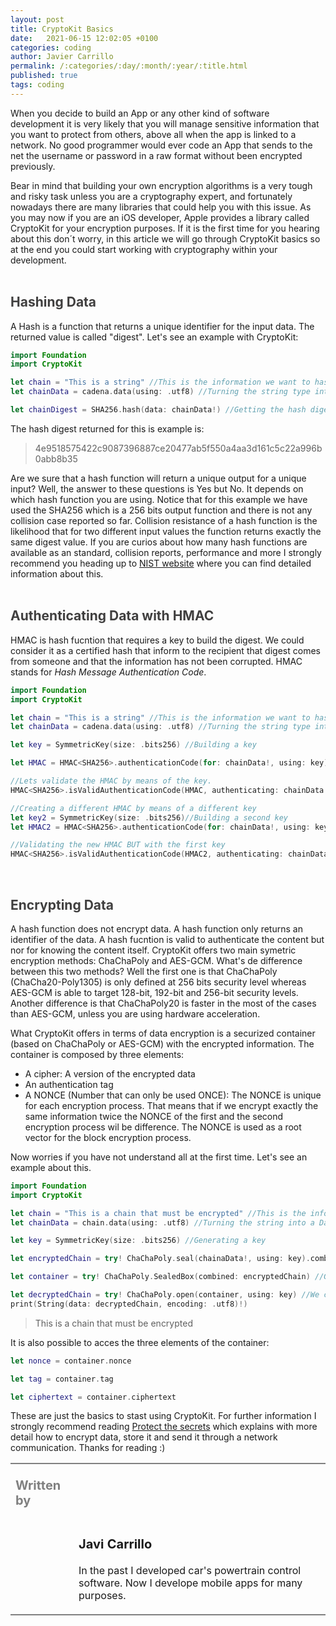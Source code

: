 ```yaml
---
layout: post
title: CryptoKit Basics
date:   2021-06-15 12:02:05 +0100
categories: coding
author: Javier Carrillo
permalink: /:categories/:day/:month/:year/:title.html
published: true
tags: coding
---
```

When you decide to build an App or any other kind of software development it is very likely that you will manage sensitive information that you want to protect from others, above all when the app is linked to a network. No good programmer would ever code an App that sends to the net the username or password in a raw format without been encrypted previously.

Bear in mind that building your own encryption algorithms is a very tough and risky task unless you are a cryptography expert, and fortunately nowadays there are many libraries that could help you with this issue. As you may now if you are an iOS developer, Apple provides a library called CryptoKit for your encryption purposes. If it is the first time for you hearing about this don´t worry, in this article we will go through CryptoKit basics so at the end you could start working with cryptography within your development.
<br>
<br>
<h2 style="color: #403F3F">Hashing Data</h2>
A Hash is a function that returns a unique identifier for the input data. The returned value is called "digest". Let's see an example with CryptoKit:

```swift
import Foundation
import CryptoKit

let chain = "This is a string" //This is the information we want to hash
let chainData = cadena.data(using: .utf8) //Turning the string type into data type

let chainDigest = SHA256.hash(data: chainData!) //Getting the hash digest
```
The hash digest returned for this is example is:
> 4e9518575422c9087396887ce20477ab5f550a4aa3d161c5c22a996b0abb8b35

Are we sure that a hash function will return a unique output for a unique input? Well, the answer to these questions is Yes but No. It depends on which hash function you are using. Notice that for this example we have used the SHA256 which is a 256 bits output function and there is not any collision case reported so far. Collision resistance of a hash function is the likelihood that for two different input values the function returns exactly the same digest value. If you are curios about how many hash functions are available as an standard, collision reports, performance and more I strongly recommend you heading up to <a href="https://www.nist.gov">NIST website</a> where you can find detailed information about this.
<br>
<br>
<h2 style="color: #403F3F">Authenticating Data with HMAC</h2>
HMAC is hash fucntion that requires a key to build the digest. We could consider it as a certified hash that inform to the recipient that digest comes from someone and that the information has not been corrupted. HMAC stands for <i>Hash Message Authentication Code</i>.

```swift
import Foundation
import CryptoKit

let chain = "This is a string" //This is the information we want to hash
let chainData = cadena.data(using: .utf8) //Turning the string type into data type

let key = SymmetricKey(size: .bits256) //Building a key

let HMAC = HMAC<SHA256>.authenticationCode(for: chainData!, using: key) //Creating the HMAC by means of the key

//Lets validate the HMAC by means of the key.
HMAC<SHA256>.isValidAuthenticationCode(HMAC, authenticating: chainData!, using: key) //It will return a true because it takes the key used for creating the HMAC

//Creating a different HMAC by means of a different key
let key2 = SymmetricKey(size: .bits256)//Building a second key
let HMAC2 = HMAC<SHA256>.authenticationCode(for: chainData!, using: key2)//Creating a new HMAC with the second key

//Validating the new HMAC BUT with the first key
HMAC<SHA256>.isValidAuthenticationCode(HMAC2, authenticating: chainData!, using: key)//It will return false because is using the first key to validate a HMAC created by means of key2
```


<br>
<h2 style="color: #403F3F">Encrypting Data</h2>
A hash function does not encrypt data. A hash function only returns an identifier of the data. A hash fucntion is valid to authenticate the content but nor for knowing the content itself. CryptoKit offers two main symetric encryption methods: ChaChaPoly and AES-GCM. What's de difference between this two methods? Well the first one is that ChaChaPoly (ChaCha20-Poly1305) is only defined at 256 bits security level whereas AES-GCM is able to target 128-bit, 192-bit and 256-bit security levels. Another difference is that ChaChaPoly20 is faster in the most of the cases than AES-GCM, unless you are using hardware acceleration.

What CryptoKit offers in terms of data encryption is a securized container (based on ChaChaPoly or AES-GCM) with the encrypted information. The container is composed by three elements:
- A cipher: A version of the encrypted data
- An authentication tag
- A NONCE (Number that can only be used ONCE): The NONCE is unique for each encryption process. That means that if we encrypt exactly the same information twice the NONCE of the first and the second encryption process wil be difference. The NONCE is used as a root vector for the block encryption process.

Now worries if you have not understand all at the first time. Let's see an example about this.

```swift
import Foundation
import CryptoKit

let chain = "This is a chain that must be encrypted" //This is the information we want to encrypt
let chainData = chain.data(using: .utf8) //Turning the string into a Data type

let key = SymmetricKey(size: .bits256) //Generating a key

let encryptedChain = try! ChaChaPoly.seal(chainaData!, using: key).combined //We use the key to generate the three elements that must have the container

let container = try! ChaChaPoly.SealedBox(combined: encryptedChain) //Generating the container with the three elements

let decryptedChain = try! ChaChaPoly.open(container, using: key) //We coul only open/decrypt the container with the exact same key that was used to encrypt the information
print(String(data: decryptedChain, encoding: .utf8)!)
```

> This is a chain that must be encrypted

It is also possible to acces the three elements of the container:

```swift
let nonce = container.nonce 

let tag = container.tag

let ciphertext = container.ciphertext 
```
These are just the basics to stast using CryptoKit. For further information I strongly recommend reading <a href="">Protect the secrets</a> which explains with more detail how to encrypt data, store it and send it through a network communication.
Thanks for reading :)

<table>
    <tr style="border-top: 2px solid gray; border-left: 0px solid gray; border-left: 0px solid gray; border-right: 0px solid gray; width: 30%">
        <td style=""><p style="color: gray; font-size: 20px"><b>Written by</b></p>
        </td>
        <td style="">
        </td>
    </tr>
    <tr style="border-bottom: 2px solid gray; background-color: #FDFDFD">
        <td style="">
        </td>
        <td><p style="font-size: 20px"><b>Javi Carrillo</b></p>
            <p>In the past I developed car's powertrain control software. Now I develope mobile apps for many purposes.</p>
        </td>
    </tr>
</table>




